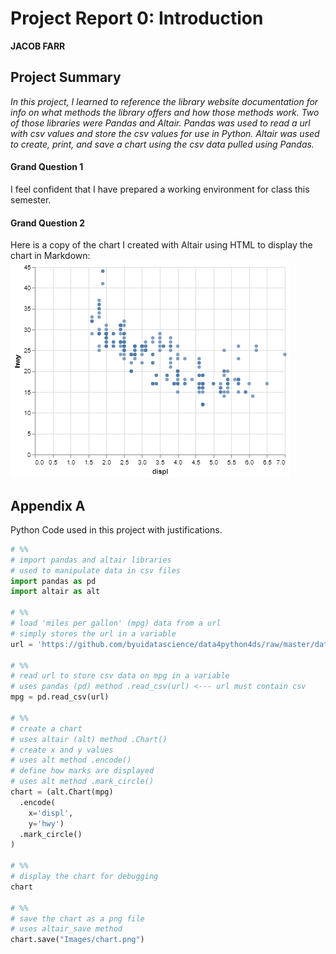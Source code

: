 # Project Report 0: Introduction

__JACOB FARR__

## Project Summary

_In this project, I learned to reference the library website documentation for info on what methods the library offers and how those methods work. Two of those libraries were Pandas and Altair. Pandas was used to read a url with csv values and store the csv values for use in Python. Altair was used to create, print, and save a chart using the csv data pulled using Pandas._

#### Grand Question 1
I feel confident that I have prepared a working environment for class this semester.

#### Grand Question 2
Here is a copy of the chart I created with Altair using HTML to display the chart in Markdown:
<img src="Images/chart.png">

## Appendix A
Python Code used in this project with justifications.

```python
# %%
# import pandas and altair libraries
# used to manipulate data in csv files
import pandas as pd
import altair as alt

# %%
# load 'miles per gallon' (mpg) data from a url
# simply stores the url in a variable
url = 'https://github.com/byuidatascience/data4python4ds/raw/master/data-raw/mpg/mpg.csv'

# %%
# read url to store csv data on mpg in a variable
# uses pandas (pd) method .read_csv(url) <--- url must contain csv
mpg = pd.read_csv(url)

# %%
# create a chart 
# uses altair (alt) method .Chart()
# create x and y values
# uses alt method .encode()
# define how marks are displayed
# uses alt method .mark_circle()
chart = (alt.Chart(mpg)
  .encode(
    x='displ', 
    y='hwy')
  .mark_circle()
)

# %%
# display the chart for debugging
chart

# %%
# save the chart as a png file
# uses altair_save method
chart.save("Images/chart.png")

```